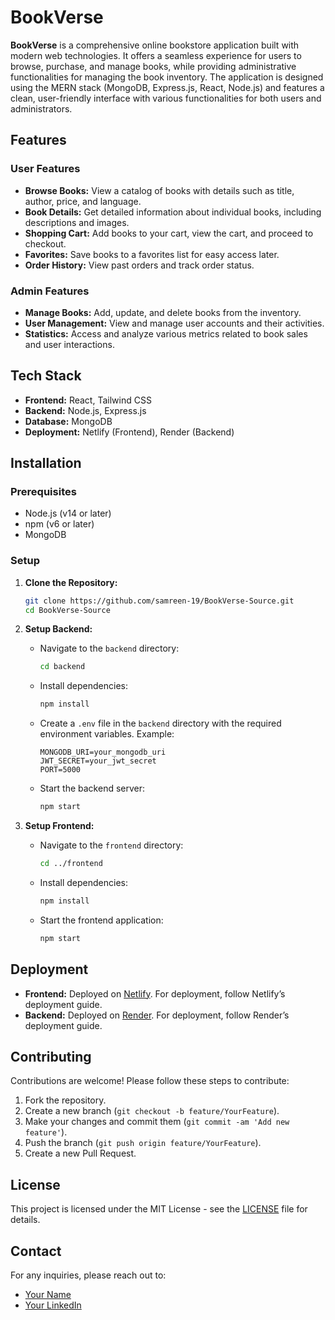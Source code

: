 # BookVerse

**BookVerse** is a comprehensive online bookstore application built with modern web technologies. It offers a seamless experience for users to browse, purchase, and manage books, while providing administrative functionalities for managing the book inventory. The application is designed using the MERN stack (MongoDB, Express.js, React, Node.js) and features a clean, user-friendly interface with various functionalities for both users and administrators.

## Features

### User Features
- **Browse Books:** View a catalog of books with details such as title, author, price, and language.
- **Book Details:** Get detailed information about individual books, including descriptions and images.
- **Shopping Cart:** Add books to your cart, view the cart, and proceed to checkout.
- **Favorites:** Save books to a favorites list for easy access later.
- **Order History:** View past orders and track order status.

### Admin Features
- **Manage Books:** Add, update, and delete books from the inventory.
- **User Management:** View and manage user accounts and their activities.
- **Statistics:** Access and analyze various metrics related to book sales and user interactions.

## Tech Stack

- **Frontend:** React, Tailwind CSS
- **Backend:** Node.js, Express.js
- **Database:** MongoDB
- **Deployment:** Netlify (Frontend), Render (Backend)

## Installation

### Prerequisites

- Node.js (v14 or later)
- npm (v6 or later)
- MongoDB

### Setup

1. **Clone the Repository:**

    ```bash
    git clone https://github.com/samreen-19/BookVerse-Source.git
    cd BookVerse-Source
    ```

2. **Setup Backend:**

    - Navigate to the `backend` directory:

        ```bash
        cd backend
        ```

    - Install dependencies:

        ```bash
        npm install
        ```

    - Create a `.env` file in the `backend` directory with the required environment variables. Example:

        ```env
        MONGODB_URI=your_mongodb_uri
        JWT_SECRET=your_jwt_secret
        PORT=5000
        ```

    - Start the backend server:

        ```bash
        npm start
        ```

3. **Setup Frontend:**

    - Navigate to the `frontend` directory:

        ```bash
        cd ../frontend
        ```

    - Install dependencies:

        ```bash
        npm install
        ```

    - Start the frontend application:

        ```bash
        npm start
        ```

## Deployment

- **Frontend:** Deployed on [Netlify](https://www.netlify.com/). For deployment, follow Netlify’s deployment guide.
- **Backend:** Deployed on [Render](https://render.com/). For deployment, follow Render’s deployment guide.

## Contributing

Contributions are welcome! Please follow these steps to contribute:

1. Fork the repository.
2. Create a new branch (`git checkout -b feature/YourFeature`).
3. Make your changes and commit them (`git commit -am 'Add new feature'`).
4. Push the branch (`git push origin feature/YourFeature`).
5. Create a new Pull Request.

## License

This project is licensed under the MIT License - see the [LICENSE](LICENSE) file for details.

## Contact

For any inquiries, please reach out to:

- [Your Name](mailto:your-email@example.com)
- [Your LinkedIn](https://www.linkedin.com/in/your-profile)
